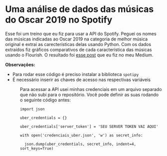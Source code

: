 <h1>Uma análise de dados das músicas do Oscar 2019 no Spotify</h1>

Esse foi um treino que eu fiz para usar a API do Spotify. Peguei os nomes das músicas indicadas ao Oscar 2019 na categoria de melhor música original e extrai as carecterísticas delas usando Python. Com os dados extraídos fiz gráficos comparativos de cada característica das músicas usando o Flourish. O resultado foi <a href="https://medium.com/@caiqalencar/as-músicas-do-oscar-2019-no-spotify-18a013cede8">esse post</a> que eu fiz no meu Medium.

<b>Observações:</b>
<ul>
  <li>Para rodar esse código é preciso instalar a biblioteca <code>spotipy</code></li>
  <li>É necessário inserir as chaves de acesso nas respectivas variáveis</li>
<ul>

Para acessar a API usei minhas credenciais em um arquivo separado que não subi para o repositório. Você pode definir as suas rodando o seguinte código antes:

<pre><code>import json<br>
uber_credentials = {}<br>
uber_credentials['server_token'] = 'SEU SERVER TOKEN VAI AQUI'<br>
with open('credenciais_uber.json', 'w') as secret_info:<br>
  json.dump(uber_credentials, secret_info, indent=4, sort_keys=True)<br></code></pre>
